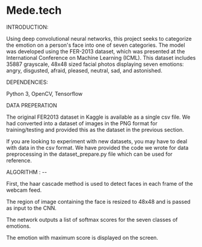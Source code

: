 # Mede.tech

INTRODUCTION: 

Using deep convolutional neural networks, this project seeks to categorize the emotion on a person's face into one of seven categories.
The model was developed using the FER-2013 dataset, which was presented at the International Conference on Machine Learning (ICML). This dataset includes 35887 grayscale, 48x48 sized facial photos displaying seven emotions: angry, disgusted, afraid, pleased, neutral, sad, and astonished.
 
 DEPENDENCIES: 
 
 Python 3, OpenCV, Tensorflow
 
DATA PREPERATION 

The original FER2013 dataset in Kaggle is available as a single csv file. 
We had converted into a dataset of images in the PNG format for training/testing and provided this as the dataset in the previous section.

If you are looking to experiment with new datasets, you may have to deal with data in the csv format. We have provided the code we wrote for data preprocessing in the dataset_prepare.py file which can be used for reference.


ALGORITHM : --

First, the haar cascade method is used to detect faces in each frame of the webcam feed.

The region of image containing the face is resized to 48x48 and is passed as input to the CNN.

The network outputs a list of softmax scores for the seven classes of emotions.

The emotion with maximum score is displayed on the screen.
